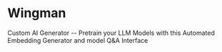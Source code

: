 # Wingman
Custom AI Generator -- Pretrain your LLM Models with this Automated Embedding Generator and model Q&amp;A Interface
